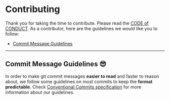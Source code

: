 # Contributing

Thank you for taking the time to contribute. Please read the [CODE of CONDUCT](CODE_OF_CONDUCT.md).
As a contributor, here are the guidelines we would like you to follow:

- [Commit Message Guidelines](#commit)

---

## <a name="commit"></a> Commit Message Guidelines 😎

In order to make git commit messages **easier to read** and faster to reason about, we follow some guidelines on most commits to keep the **format predictable**. Check [Conventional Commits specification](https://conventionalcommits.org) for more information about our guidelines.
